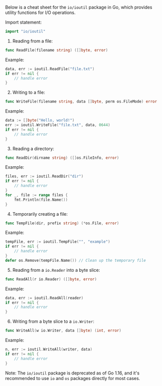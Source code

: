 Below is a cheat sheet for the `io/ioutil` package in Go, which provides utility functions for I/O operations.

Import statement:
```go
import "io/ioutil"
```

1. Reading from a file:
```go
func ReadFile(filename string) ([]byte, error)
```
Example:
```go
data, err := ioutil.ReadFile("file.txt")
if err != nil {
    // handle error
}
```

2. Writing to a file:
```go
func WriteFile(filename string, data []byte, perm os.FileMode) error
```
Example:
```go
data := []byte("Hello, world!")
err := ioutil.WriteFile("file.txt", data, 0644)
if err != nil {
    // handle error
}
```

3. Reading a directory:
```go
func ReadDir(dirname string) ([]os.FileInfo, error)
```
Example:
```go
files, err := ioutil.ReadDir("dir")
if err != nil {
    // handle error
}
for _, file := range files {
    fmt.Println(file.Name())
}
```

4. Temporarily creating a file:
```go
func TempFile(dir, prefix string) (*os.File, error)
```
Example:
```go
tempFile, err := ioutil.TempFile("", "example")
if err != nil {
    // handle error
}
defer os.Remove(tempFile.Name()) // Clean up the temporary file
```

5. Reading from a `io.Reader` into a byte slice:
```go
func ReadAll(r io.Reader) ([]byte, error)
```
Example:
```go
data, err := ioutil.ReadAll(reader)
if err != nil {
    // handle error
}
```

6. Writing from a byte slice to a `io.Writer`:
```go
func WriteAll(w io.Writer, data []byte) (int, error)
```
Example:
```go
n, err := ioutil.WriteAll(writer, data)
if err != nil {
    // handle error
}
```

Note: The `io/ioutil` package is deprecated as of Go 1.16, and it's recommended to use `io` and `os` packages directly for most cases.
